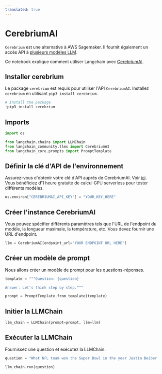 ```yaml
---
translated: true
---
```


# CerebriumAI

`Cerebrium` est une alternative à AWS Sagemaker. Il fournit également un accès API à [plusieurs modèles LLM](https://docs.cerebrium.ai/cerebrium/prebuilt-models/deployment).

Ce notebook explique comment utiliser Langchain avec [CerebriumAI](https://docs.cerebrium.ai/introduction).

## Installer cerebrium

Le package `cerebrium` est requis pour utiliser l'API `CerebriumAI`. Installez `cerebrium` en utilisant `pip3 install cerebrium`.

```python
# Install the package
!pip3 install cerebrium
```

## Imports

```python
import os

from langchain.chains import LLMChain
from langchain_community.llms import CerebriumAI
from langchain_core.prompts import PromptTemplate
```

## Définir la clé d'API de l'environnement

Assurez-vous d'obtenir votre clé d'API auprès de CerebriumAI. Voir [ici](https://dashboard.cerebrium.ai/login). Vous bénéficiez d'1 heure gratuite de calcul GPU serverless pour tester différents modèles.

```python
os.environ["CEREBRIUMAI_API_KEY"] = "YOUR_KEY_HERE"
```

## Créer l'instance CerebriumAI

Vous pouvez spécifier différents paramètres tels que l'URL de l'endpoint du modèle, la longueur maximale, la température, etc. Vous devez fournir une URL d'endpoint.

```python
llm = CerebriumAI(endpoint_url="YOUR ENDPOINT URL HERE")
```

## Créer un modèle de prompt

Nous allons créer un modèle de prompt pour les questions-réponses.

```python
template = """Question: {question}

Answer: Let's think step by step."""

prompt = PromptTemplate.from_template(template)
```

## Initier la LLMChain

```python
llm_chain = LLMChain(prompt=prompt, llm=llm)
```

## Exécuter la LLMChain

Fournissez une question et exécutez la LLMChain.

```python
question = "What NFL team won the Super Bowl in the year Justin Beiber was born?"

llm_chain.run(question)
```
